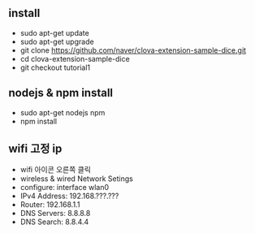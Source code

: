 ## install
  - sudo apt-get update
  - sudo apt-get upgrade
  - git clone https://github.com/naver/clova-extension-sample-dice.git
  - cd clova-extension-sample-dice
  - git checkout tutorial1

## nodejs & npm install
  - sudo apt-get nodejs npm
  - npm install

## wifi 고정 ip
  - wifi 아이콘 오른쪽 클릭
  - wireless & wired Network Setings
  - configure: interface wlan0
  - IPv4 Address: 192.168.???.???
  - Router: 192.168.1.1
  - DNS Servers: 8.8.8.8
  - DNS Search: 8.8.4.4
